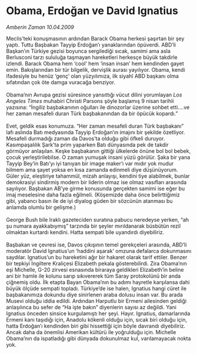 # Obama, Erdoğan ve David Ignatius

*Amberin Zaman 10.04.2009*

<div class="taraf_structure_2col_1zq">
<div class="margen_n">



 <p>Meclis’teki konuşmasının ardından Barack Obama herkesi şaşırtan bir şey yaptı. Tuttu Başbakan Tayyip Erdoğan’ı yanaklarından öpüverdi. ABD’li Başkan’ın Türkiye gezisi boyunca sergilediği sıcak, samimi ama asla Berlusconi tarzı sululuğa taşmayan hareketleri herkesçe büyük takdirle izlendi. Barack Obama hem ‘cool’ hem ‘insan insan’ hem kendinden gayet emin. Bakışlarından bir tür bilgelik, dervişlik aurası yayılıyor. Obama, kendi ifadesiyle bu henüz ‘genç’ olan yüzyılımıza, ilk siyahî ABD başkanı olma sıfatından çok öte damga vuracağa benziyor. <br/><br/>Obama’nın Avrupa gezisi süresince yansıttığı vücut dilini yorumlayan <i>Los Angeles Times</i> muhabiri Christi Parsons şöyle başlamış 9 nisan tarihli yazısına: “İngiliz başbakanının oğulları ile dinozorlar üzerine sohbet etti....ve her zaman mesafeli duran Türk başbakanından da bir öpücük kopardı.” <br/><br/>Evet, geldik esas konumuza. “Her zaman mesafeli duran Türk başbakanı” lafı aslında Batı medyasında Tayyip Erdoğan’ın imajını bir şekilde özetliyor. Mesafeli durmadığı zaman da Davos’ta olduğu gibi öfkeli duruyor. Kasımpaşalılık Şark’ta prim yaparken Batı dünyasında pek de takdir görmüyor anlaşılan. Keşke başbakanın gittiği ülkelerde önüne bol bol bebek, çocuk yerleştirilebilse. O zaman yumuşak insani yüzü görülür. Şaka bir yana Tayyip Bey’in Batı’yı iyi tanıyan bir image maker’ı var mıdır yok mudur bilmem ama şayet yoksa en kısa zamanda edinmeli diye düşünüyorum. Güler yüz, eleştiriye tahammül, mizah anlayışı, kendini tiye alabilmek, bunlar demokrasiyi sindirmiş modern bir liderin olmaz ise olmaz vasıfları arasında sayılıyor. Başbakan AB’ye girme konusunda gerçekten samimi ise eğer bu imaj meselesine daha fazla eğilmeli. (Köşemizde daha önce belirttiğimiz gibi, yabancı basın ile de iyi diyalog güden bir sözcünün atanması bu anlamda olumlu bir gelişme.) <br/><br/>George Bush bile Iraklı gazeteciden suratına pabucu neredeyse yerken, “ah şu numara ayakkabıymış” tarzında bir şeyler mırıldanarak büsbütün rezil olmaktan kurtardı kendini. Hatta sempati bile uyandırdı diyebiliriz. <br/><br/>Başbakan ve çevresi ise, Davos çıkışının temel gerekçeleri arasında, ABD’li moderatör David Ignatius’un ‘haddini aşarak’ omzuna defalarca dokunmasını saydılar. Ignatius’un bu hareketini ağır bir hakaret olarak tarif ettiler. Benzer bir tepkiyi İngiltere Kraliçesi Elizabeth pekala gösterebilirdi. Zira Obama’nın eşi Michelle, G-20 zirvesi esnasında biraraya geldikleri Elizabeth’in beline ani bir hamle ile kolunu sarıp sıkıvererek tüm Saray protokolünü bir anda çiğnemiş oldu. İlk etapta Bayan Obama’nın bu adımı hayretle karşılansa dahi büyük ölçüde sempati topladı. Türkiye’de ise halen, Ignatius hangi cüret ile başbakanımıza dokundu diye sinirlenen araba dolusu insan var. Bu arada Musevi olduğu iddia edildi. Ardından Harputlu bir Ermeni ailesinden geldiği anlaşılınca bu sefer de “Ha işte bakın” diyenlerin sayısı az değildi. Yani Ignatius önceden sinsice kurgulamıştı her şeyi. Hayır. Ignatius, damarlarında Ermeni kanı taşıdığı için, Anadolu kökenli olduğu için, sıcak biri olduğu için, hatta Erdoğan’ı kendinden biri gibi hissettiği için böyle davrandı diyebiliriz. Ancak daha da önemlisi Amerikan kültürü ile yoğrulduğu için. Michelle Obama’nın da ispatladığı gibi dünyada dokunulmaz kul, varılamayacak nokta yok.</p>
<br/>
<br/>
<br/>



<br/>


<div id="taraf_not">
</div>

</div>


</div>
